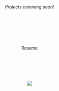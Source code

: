 <!--![BalinDavenport]() -->
<br>
<p align="center">
  <i>Projects comming soon!</i>
<br>
<br>
<br>
<br>
<br>

<p align="center">
<!-- Introduction here -->
<br><br>
  <a href=https://docs.google.com/document/d/e/2PACX-1vTbInjuj9QxdKPHXVkTN8HzKXFIpyEpYD0-Hn9ZXxGHX1QGlpebn2QuWlDow4ZPwHiwDZPmwsWjSv8_/pub>Resume</a>
<br>
  <a href=""></a>
  <a href=""></a>
<br>


  
<br>
<br>
<br>
<br>
  
<p align="center">
  <a href="https://twitter.com/BalinDavenport"><img src="https://img.shields.io/twitter/follow/BalinDavenport?style=social"/></a>




